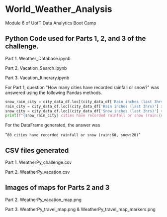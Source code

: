 # World_Weather_Analysis
Module 6 of UofT Data Analytics Boot Camp

## Python Code used for Parts 1, 2, and 3 of the challenge.
Part 1. Weather_Database.ipynb

Part 2. Vacation_Search.ipynb

Part 3. Vacation_Itinerary.ipynb

For Part 1, question "How many cities have recorded rainfall or snow?" was answered using the following Pandas methods.

```Python
snow_rain_city = city_data_df.loc[(city_data_df['Rain inches (last 3hrs)'] > 0) | (city_data_df['Snow inches (last 3hrs)'] > 0)]['City'].count()
rain_city = city_data_df.loc[(city_data_df['Rain inches (last 3hrs)'] > 0)]['City'].count()
snow_city = city_data_df.loc[(city_data_df['Snow inches (last 3hrs)'] > 0)]['City'].count()
print(f"{snow_rain_city} cities have recorded rainfall or snow (rain:{rain_city}, snow:{snow_city})")
```

For the DataFrame generated, the answer was 

"`80 cities have recorded rainfall or snow (rain:60, snow:20)`"

## CSV files generated
Part 1. WeatherPy_challenge.csv

Part 2. WeatherPy_vacation.csv

## Images of maps for Parts 2 and 3
Part 2. WeatherPy_vacation_map.png

Part 3. WeatherPy_travel_map.png & WeatherPy_travel_map_markers.png